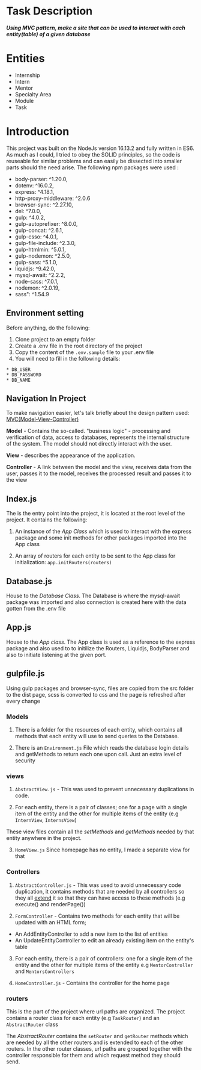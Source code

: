 # Task Description
   
 **_Using MVC pattern, make a site that can be used to interact with each entity(table) of a given database_**

# Entities

  * Internship
  * Intern
  * Mentor
  * Specialty Area
  * Module
  * Task
  

# Introduction
  This project was built on the NodeJs version 16.13.2 and fully written in ES6. As much as I could, I tried to obey the SOLID principles, so the code is reuseable for similar problems and can easily be dissected into smaller parts should the need arise. The following npm packages were used :

  * body-parser: ^1.20.0,
  * dotenv: ^16.0.2,
  * express: ^4.18.1,
  * http-proxy-middleware: ^2.0.6
  * browser-sync: ^2.27.10,
  * del: ^7.0.0,
  * gulp: ^4.0.2,
  * gulp-autoprefixer: ^8.0.0,
  * gulp-concat: ^2.6.1,
  * gulp-csso: ^4.0.1,
  * gulp-file-include: ^2.3.0,
  * gulp-htmlmin: ^5.0.1,
  * gulp-nodemon: ^2.5.0,
  * gulp-sass: ^5.1.0,
  * liquidjs: ^9.42.0,
  * mysql-await: ^2.2.2,
  * node-sass: ^7.0.1,
  * nodemon: ^2.0.19,
  * sass": ^1.54.9

## Environment setting

  Before anything, do the following:
  
  1. Clone project to an empty folder
  2. Create a .env file in the root directory of the project
  3. Copy the content of the `.env.sample` file to your .env file 
  4. You will need to fill in the following details: 

    * DB_USER 
    * DB_PASSWORD 
    * DB_NAME 


## Navigation In Project

  To make navigation easier, let's talk briefly about the design pattern used: [MVC(Model-View-Controller)](https://en.wikipedia.org/wiki/Model%E2%80%93view%E2%80%93controller)

  **Model** - Contains the so-called. "business logic" - processing and verification of data, access to databases, represents the internal structure of the system. The model should not directly interact with the user.

  **View** - describes the appearance of the application.

  **Controller** - A link between the model and the view, receives data from the user, passes it to the model, receives the processed result and passes it to the view


  ## Index.js
  The is the entry point into the project, it is located at the root level of the project. It contains the following:

  1. An instance of the _App Class_ which is used to interact with the express package and some init methods for other packages imported into the App class

  2. An array of routers for each entity to be sent to the App class for initialization: `app.initRouters(routers)`

  ## Database.js
  House to the _Database Class_. The Database is where the mysql-await package was imported and also connection is created here with the data gotten from the .env file

  ## App.js
  House to the _App class_. The App class is used as a reference to the express package and also used to to initilize the Routers, Liquidjs, BodyParser and also to initiate listening at the given port.

  ## gulpfile.js
  Using gulp packages and browser-sync, files are copied from the src folder to the dist page, scss is converted to css and the page is refreshed after every change

  ### Models
  1. There is a folder for the resources of each entity, which contains all methods that each entity will use to send queries to the Database.

  2. There is an `Environment.js` File which reads the database login details and getMethods to return each one upon call.  Just an extra level of security

  ### views
  1. `AbstractView.js` - This was used to prevent unnecessary duplications in code.

  2. For each entity, there is a pair of classes; one for a page with a single item of the entity and the other for multiple items of the entity (e.g `InternView`, `InternsView`)

  These view files contain all the _setMethods_ and _getMethods_ needed by that entity anywhere in the project.

  3. `HomeView.js`
  Since homepage has no entity, I made a separate view for that

  ### Controllers
  1. `AbstractController.js` - This was used to avoid unnecessary code duplication, it contains methods that are needed by all controllers so they all [extend](https://developer.mozilla.org/ru/docs/Web/JavaScript/Reference/Classes/extends) it so that they can have access to these methods (e.g execute() and renderPage())

  2. `FormController` - Contains two methods for each entity that will be updated with an HTML form;
  
  - An AddEntityController to add a new item to the list of entities
  - An UpdateEntityController to edit an already existing item on the entity's table

  3. For each entity, there is a pair of controllers:
    one for a single item of the entity and the other for multiple items of the entity e.g `MentorController` and `MentorsControllers`

  4. `HomeController.js` - Contains the controller for the home page

      
  ### routers
  This is the part of the project where url paths are organized. The project contains a router class for each entity (e.g `TaskRouter`) and an `AbstractRouter` class

  The _AbstractRouter_ contains the `setRouter` and `getRouter` methods which are needed by all the other routers and is extended to each of the other routers. In the other router classes, url paths are grouped together with the controller responsible for them and which request method they should send.